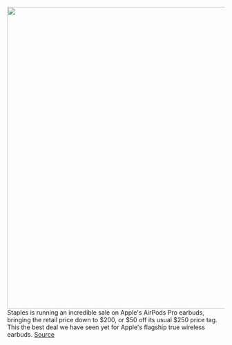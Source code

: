 <img src='https://cdn.vox-cdn.com/thumbor/rzZaiTIvL2HwAEnXR-42OCHo0yA=/0x0:2040x1360/1200x800/filters:focal(857x517:1183x843)/cdn.vox-cdn.com/uploads/chorus_image/image/67109449/cwelch_191031_3763_0002.0.jpg' width='700px' /><br/>
Staples is running an incredible sale on Apple's AirPods Pro earbuds, bringing the retail price down to $200, or $50 off its usual $250 price tag. This the best deal we have seen yet for Apple's flagship true wireless earbuds.
<a href='https://www.theverge.com/2020/7/26/21337598/apple-airpods-pro-staples-sale-deal-discount'> Source <a/>